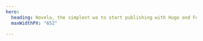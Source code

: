 ```yaml
---
hero:
  heading: Novela, the simplest wa to start publishing with Hugo and Forestry.
  maxWidthPX: "652"

---
```

